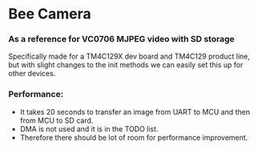 # Bee Camera
### As a reference for VC0706 MJPEG video with SD storage

Specifically made for a TM4C129X dev board and TM4C129 product line, but with slight changes to the init methods we can easily set this up for other devices.

### Performance:
- It takes 20 seconds to transfer an image from UART to MCU and then from MCU to SD card.
- DMA is not used and it is in the TODO list.
- Therefore there should be lot of room for performance improvement.
